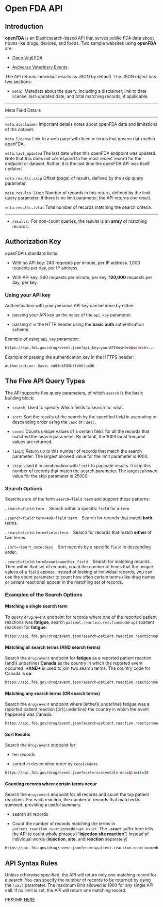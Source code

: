 <div class="container">

# Open FDA API

## Introduction

**openFDA** is an Elasticsearch-based API that serves public FDA data about nouns like drugs, devices, and foods. Two sample websites using **openFDA** are:

- [Open Vigil FDA](https://openvigil.pharmacology.uni-kiel.de/openvigilfda.php) 

- [Avdverse Veterinary Events](https://adversevetevents.com/search/).

The API returns individual results as JSON by default. The JSON object has two sections:

- `meta`:&nbsp; Metadata about the query, including a disclaimer, link to data license, last-updated date, and total matching records, if applicable.

 ---------------------------------------------------------------------------------------------------------------------------------------------
 Meta Field          Details
 ------------------- -------------------------------------------------------------------------------------------------------------------------
 `meta.disclaimer`     Important details notes about openFDA data and limitations of the dataset.
                     
 `meta.license`        Link to a web page with license terms that govern data within openFDA.
                     
 `meta.last_updated`   The last date when this openFDA endpoint was updated. Note that this does not correspond to the most recent record for
                     the endpoint or dataset. Rather, it is the last time the openFDA API was itself updated.
                     
 `meta.results.skip`   Offset (page) of results, defined by the skip query parameter.
                     
 `meta.results.limit`  Number of records in this return, defined by the limit query parameter. If there is no limit parameter, the API returns one result.
                     
 `meta.results.total`  Total number of records matching the search criteria.
 ------------------- -------------------------------------------------------------------------------------------------------------------------

- `results`:&nbsp; For non-count queries, the results is an **array** of matching records.

## Authorization Key

openFDA's standard limits:

- With no API key: 240 requests per minute, per IP address. 1,000 requests per day, per IP address.

- With API key: 240 requests per minute, per key. **120,000** requests per day, per key.

### Using your API key

Authentication with your personal API key can be done by either:

- passing your API key as the value of the `api_key` parameter.

- passing it in the HTTP header using the **basic auth** authentication scheme.

Example of using `api_key` parameter:

```html
https://api.fda.gov/drug/event.json?api_key=yourAPIKeyHere&search=...

```

Example of passing the authentication key in the HTTPS header:

```bash
Authorization: Basic eW91ckFQSUtleUhlcmU6
```

## The Five API Query Types

The API supports five query parameters, of which `search` is the basic building block:

- `search`: Used to specify Which fields to search for what. 

- `sort`: Sort the results of the search by the specified field in ascending or descending order using the `:asc` or `:desc`.

- `count`: Counts unique values of a certain field, for all the records that matched the search parameter. By default, the 1000 most frequent values are returned.

- `limit`: Return up to this number of records that match the search parameter. The largest allowed value for the limit parameter is 1000.

- `skip`:  Used it in combination with `limit` to paginate results. It skip this number of records that match the search parameter. The largest allowed value for
   the skip parameter is 25000.

### Search Options

Searches are of the form `search=field:term` and support these patterns: 

. `search=field:term` &nbsp;&nbsp; Search within a specific `field` for a `term` 

. `search=field:term+AND+field:term` &nbsp;&nbsp; Search for records that match **both** terms.

. `search=field:term+field:term` &nbsp;&nbsp; Search for records that match **either** of two terms.

. `sort=report_date:desc` &nbsp;&nbsp; Sort records by a specific `field` in descending order.

. `search=field:term&count=another_field` &nbsp;&nbsp; Search for matching records. Then within that set
   of records, count the number of times that the unique values of a `field` appear. Instead of looking at
   individual records, you can use the count parameter to count how often certain terms (like drug names or
   patient reactions) appear in the matching set of records.

### Examples of the Search Options 

#### Matching a single search term

To  query `drug/event` endpoint for records where one of the reported patient reactions was **fatigue**, search `patient.reaction.reactionmeddrapt` (patient reaction)
for  **fatigue**:

```html
https://api.fda.gov/drug/event.json?search=patient.reaction.reactionmeddrapt:"fatigue"&limit=1
```

#### Matching all search terms (AND search terms)

Search the  `drug/event` endpoint for **fatigue** as a reported patient reaction [and]{.underline} **Canada** as the country in which the reported event occurred. **+AND+** is used
to join two search terms. The country code for Canada is **ca**.

```html
https://api.fda.gov/drug/event.json?search=patient.reaction.reactionmeddrapt:"fatigue"+AND+occurcountry:"ca"&limit=1
```

#### Matching any search terms (OR search terms)

Search the `drug/event` endpoint where [either]{.underline} fatigue was a reported patient reaction [or]{.underline} the country in which the event happened was Canada.

```html
https://api.fda.gov/drug/event.json?search=patient.reaction.reactionmeddrapt:"fatigue"+occurcountry:"ca"&limit=1
```

#### Sort Results

Search the `drug/event` endpoint for: 

- ten records

- sorted in descending order by `receivedate`

```html
https://api.fda.gov/drug/event.json?sort=receivedate:desc&limit=10
```

#### Counting records where certain terms occur

Search the `drug/event` endpoint for all records and count the top patient reactions. For each reaction, the number of records that matched is summed, providing a useful summary.

- search all records

- Count the number of records matching the terms in `patient.reaction.reactionmeddrapt.exact`. The **`.exact`** suffix here tells the API to
  count whole phrases ("**injection site reaction**") instead of individual words (**injection**, **site**, and **reaction** separately)

```html
https://api.fda.gov/drug/event.json?count=patient.reaction.reactionmeddrapt.exact
```

## API Syntax Rules

Unless otherwise specified, the API will return only one matching record for a search. You can specify the number of records to be returned by using the `limit` parameter. The maximum limit
allowed is 1000 for any single API call. If no limit is set, the API will return one matching record.

RESUME [HERE](https://open.fda.gov/apis/advanced-syntax/)


